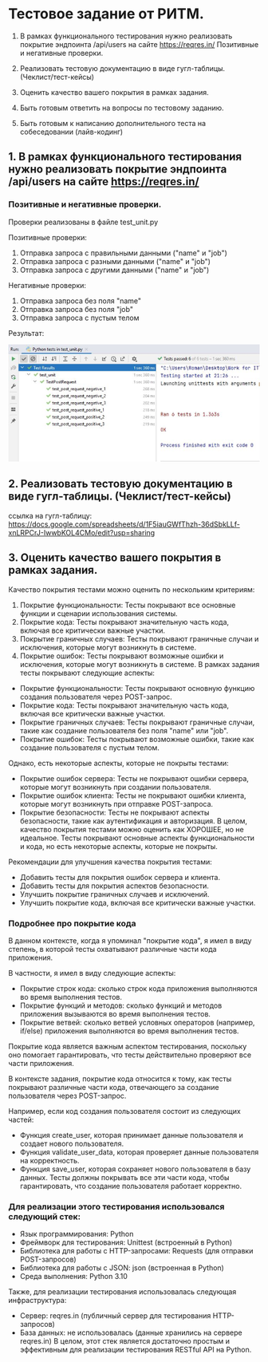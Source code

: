 # Тестовое задание от РИТМ.

1. В рамках функционального тестирования нужно реализовать покрытие эндпоинта /api/users на сайте https://reqres.in/ 
Позитивные и негативные проверки.

2. Реализовать тестовую документацию в виде гугл-таблицы.
(Чеклист/тест-кейсы)

3. Оценить качество вашего покрытия в рамках задания.


4. Быть готовым ответить на вопросы по тестовому заданию.


5. Быть готовым к написанию дополнительного теста на собеседовании (лайв-кодинг)

## 1. В рамках функционального тестирования нужно реализовать покрытие эндпоинта /api/users на сайте https://reqres.in/ 
### Позитивные и негативные проверки.
Проверки реализованы в файле test_unit.py

Позитивные проверки:

1. Отправка запроса с правильными данными ("name" и "job")
2. Отправка запроса с разными данными ("name" и "job")
3. Отправка запроса с другими данными ("name" и "job")

Негативные проверки:

1. Отправка запроса без поля "name"
2. Отправка запроса без поля "job"
3. Отправка запроса с пустым телом

Результат:

![1.JPG](1.JPG)

## 2. Реализовать тестовую документацию в виде гугл-таблицы. (Чеклист/тест-кейсы)
ссылка на гугл-таблицу: 
https://docs.google.com/spreadsheets/d/1F5iauGWfThzh-36dSbkLLf-xnLRPCrJ-IwwbKOL4CMo/edit?usp=sharing

## 3. Оценить качество вашего покрытия в рамках задания.
Качество покрытия тестами можно оценить по нескольким критериям:

1. Покрытие функциональности: Тесты покрывают все основные функции и сценарии использования системы.
2. Покрытие кода: Тесты покрывают значительную часть кода, включая все критически важные участки.
3. Покрытие граничных случаев: Тесты покрывают граничные случаи и исключения, которые могут возникнуть в системе.
4. Покрытие ошибок: Тесты покрывают возможные ошибки и исключения, которые могут возникнуть в системе.
В рамках задания тесты покрывают следующие аспекты:

- Покрытие функциональности: Тесты покрывают основную функцию создания пользователя через POST-запрос.
- Покрытие кода: Тесты покрывают значительную часть кода, включая все критически важные участки.
- Покрытие граничных случаев: Тесты покрывают граничные случаи, такие как создание пользователя без поля "name" или "job".
- Покрытие ошибок: Тесты покрывают возможные ошибки, такие как создание пользователя с пустым телом.

Однако, есть некоторые аспекты, которые не покрыты тестами:

- Покрытие ошибок сервера: Тесты не покрывают ошибки сервера, которые могут возникнуть при создании пользователя.
- Покрытие ошибок клиента: Тесты не покрывают ошибки клиента, которые могут возникнуть при отправке POST-запроса.
- Покрытие безопасности: Тесты не покрывают аспекты безопасности, такие как аутентификация и авторизация.
В целом, качество покрытия тестами можно оценить как ХОРОШЕЕ, но не идеальное. Тесты покрывают основные аспекты 
функциональности и кода, но есть некоторые аспекты, которые не покрыты.

Рекомендации для улучшения качества покрытия тестами:

- Добавить тесты для покрытия ошибок сервера и клиента.
- Добавить тесты для покрытия аспектов безопасности.
- Улучшить покрытие граничных случаев и исключений.
- Улучшить покрытие кода, включая все критически важные участки.

### Подробнее про покрытие кода
В данном контексте, когда я упоминал "покрытие кода", я имел в виду степень, в которой тесты охватывают различные части 
кода приложения.

В частности, я имел в виду следующие аспекты:

- Покрытие строк кода: сколько строк кода приложения выполняются во время выполнения тестов.
- Покрытие функций и методов: сколько функций и методов приложения вызываются во время выполнения тестов.
- Покрытие ветвей: сколько ветвей условных операторов (например, if/else) приложения выполняются во время выполнения 
тестов.

Покрытие кода является важным аспектом тестирования, поскольку оно помогает гарантировать, что тесты действительно 
проверяют все части приложения.

В контексте задания, покрытие кода относится к тому, как тесты покрывают различные части кода, отвечающего за создание 
пользователя через POST-запрос.

Например, если код создания пользователя состоит из следующих частей:

- Функция create_user, которая принимает данные пользователя и создает нового пользователя.
- Функция validate_user_data, которая проверяет данные пользователя на корректность.
- Функция save_user, которая сохраняет нового пользователя в базу данных.
Тесты должны покрывать все эти части кода, чтобы гарантировать, что создание пользователя работает корректно.

### Для реализации этого тестирования использовался следующий стек:

- Язык программирования: Python
- Фреймворк для тестирования: Unittest (встроенный в Python)
- Библиотека для работы с HTTP-запросами: Requests (для отправки POST-запросов)
- Библиотека для работы с JSON: json (встроенная в Python)
- Среда выполнения: Python 3.10

Также, для реализации тестирования использовалась следующая инфраструктура:

- Сервер: reqres.in (публичный сервер для тестирования HTTP-запросов)
- База данных: не использовалась (данные хранились на сервере reqres.in)
В целом, этот стек является достаточно простым и эффективным для реализации тестирования RESTful API на Python.